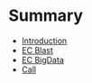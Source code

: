# Summary

* [Introduction](README.md)
* [EC Blast](chapter1.md)
* [EC BigData](chapter2.md)
* [Call](chapter3.md)

